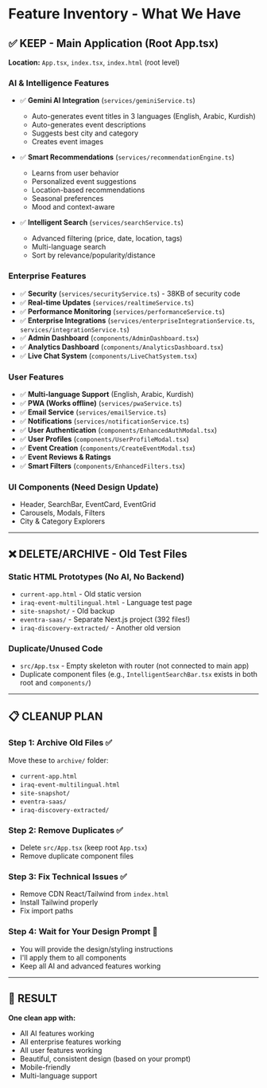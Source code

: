 # Feature Inventory - What We Have

## ✅ KEEP - Main Application (Root App.tsx)
**Location:** `App.tsx`, `index.tsx`, `index.html` (root level)

### AI & Intelligence Features
- ✅ **Gemini AI Integration** (`services/geminiService.ts`)
  - Auto-generates event titles in 3 languages (English, Arabic, Kurdish)
  - Auto-generates event descriptions
  - Suggests best city and category
  - Creates event images

- ✅ **Smart Recommendations** (`services/recommendationEngine.ts`)
  - Learns from user behavior
  - Personalized event suggestions
  - Location-based recommendations
  - Seasonal preferences
  - Mood and context-aware

- ✅ **Intelligent Search** (`services/searchService.ts`)
  - Advanced filtering (price, date, location, tags)
  - Multi-language search
  - Sort by relevance/popularity/distance

### Enterprise Features
- ✅ **Security** (`services/securityService.ts`) - 38KB of security code
- ✅ **Real-time Updates** (`services/realtimeService.ts`)
- ✅ **Performance Monitoring** (`services/performanceService.ts`)
- ✅ **Enterprise Integrations** (`services/enterpriseIntegrationService.ts`, `services/integrationService.ts`)
- ✅ **Admin Dashboard** (`components/AdminDashboard.tsx`)
- ✅ **Analytics Dashboard** (`components/AnalyticsDashboard.tsx`)
- ✅ **Live Chat System** (`components/LiveChatSystem.tsx`)

### User Features
- ✅ **Multi-language Support** (English, Arabic, Kurdish)
- ✅ **PWA (Works offline)** (`services/pwaService.ts`)
- ✅ **Email Service** (`services/emailService.ts`)
- ✅ **Notifications** (`services/notificationService.ts`)
- ✅ **User Authentication** (`components/EnhancedAuthModal.tsx`)
- ✅ **User Profiles** (`components/UserProfileModal.tsx`)
- ✅ **Event Creation** (`components/CreateEventModal.tsx`)
- ✅ **Event Reviews & Ratings**
- ✅ **Smart Filters** (`components/EnhancedFilters.tsx`)

### UI Components (Need Design Update)
- Header, SearchBar, EventCard, EventGrid
- Carousels, Modals, Filters
- City & Category Explorers

---

## ❌ DELETE/ARCHIVE - Old Test Files

### Static HTML Prototypes (No AI, No Backend)
- `current-app.html` - Old static version
- `iraq-event-multilingual.html` - Language test page
- `site-snapshot/` - Old backup
- `eventra-saas/` - Separate Next.js project (392 files!)
- `iraq-discovery-extracted/` - Another old version

### Duplicate/Unused Code
- `src/App.tsx` - Empty skeleton with router (not connected to main app)
- Duplicate component files (e.g., `IntelligentSearchBar.tsx` exists in both root and `components/`)

---

## 📋 CLEANUP PLAN

### Step 1: Archive Old Files ✅
Move these to `archive/` folder:
- `current-app.html`
- `iraq-event-multilingual.html`
- `site-snapshot/`
- `eventra-saas/`
- `iraq-discovery-extracted/`

### Step 2: Remove Duplicates ✅
- Delete `src/App.tsx` (keep root `App.tsx`)
- Remove duplicate component files

### Step 3: Fix Technical Issues ✅
- Remove CDN React/Tailwind from `index.html`
- Install Tailwind properly
- Fix import paths

### Step 4: Wait for Your Design Prompt 🎨
- You will provide the design/styling instructions
- I'll apply them to all components
- Keep all AI and advanced features working

---

## 🎯 RESULT
**One clean app with:**
- All AI features working
- All enterprise features working
- All user features working
- Beautiful, consistent design (based on your prompt)
- Mobile-friendly
- Multi-language support
